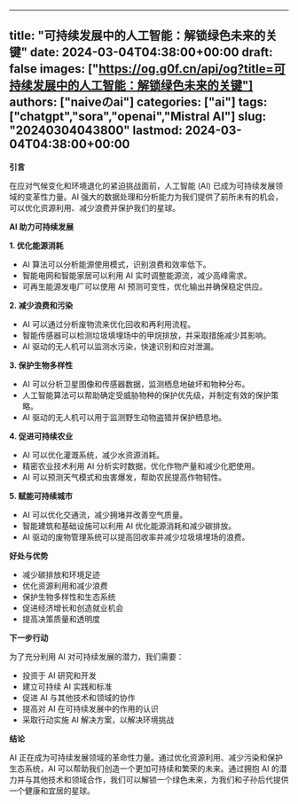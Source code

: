 
---
title: "可持续发展中的人工智能：解锁绿色未来的关键"
date: 2024-03-04T04:38:00+00:00
draft: false
images: ["https://og.g0f.cn/api/og?title=可持续发展中的人工智能：解锁绿色未来的关键"]
authors: ["naiveのai"]
categories: ["ai"]
tags: ["chatgpt","sora","openai","Mistral AI"]
slug: "20240304043800"
lastmod: 2024-03-04T04:38:00+00:00
---
**引言**

在应对气候变化和环境退化的紧迫挑战面前，人工智能 (AI) 已成为可持续发展领域的变革性力量。AI 强大的数据处理和分析能力为我们提供了前所未有的机会，可以优化资源利用、减少浪费并保护我们的星球。

**AI 助力可持续发展**

**1. 优化能源消耗**

* AI 算法可以分析能源使用模式，识别浪费和效率低下。
* 智能电网和智能家居可以利用 AI 实时调整能源流，减少高峰需求。
* 可再生能源发电厂可以使用 AI 预测可变性，优化输出并确保稳定供应。

**2. 减少浪费和污染**

* AI 可以通过分析废物流来优化回收和再利用流程。
* 智能传感器可以检测垃圾填埋场中的甲烷排放，并采取措施减少其影响。
* AI 驱动的无人机可以监测水污染，快速识别和应对泄漏。

**3. 保护生物多样性**

* AI 可以分析卫星图像和传感器数据，监测栖息地破坏和物种分布。
* 人工智能算法可以帮助确定受威胁物种的保护优先级，并制定有效的保护策略。
* AI 驱动的无人机可以用于监测野生动物盗猎并保护栖息地。

**4. 促进可持续农业**

* AI 可以优化灌溉系统，减少水资源消耗。
* 精密农业技术利用 AI 分析实时数据，优化作物产量和减少化肥使用。
* AI 可以预测天气模式和虫害爆发，帮助农民提高作物韧性。

**5. 赋能可持续城市**

* AI 可以优化交通流，减少拥堵并改善空气质量。
* 智能建筑和基础设施可以利用 AI 优化能源消耗和减少碳排放。
* AI 驱动的废物管理系统可以提高回收率并减少垃圾填埋场的浪费。

**好处与优势**

* 减少碳排放和环境足迹
* 优化资源利用和减少浪费
* 保护生物多样性和生态系统
* 促进经济增长和创造就业机会
* 提高决策质量和透明度

**下一步行动**

为了充分利用 AI 对可持续发展的潜力，我们需要：

* 投资于 AI 研究和开发
* 建立可持续 AI 实践和标准
* 促进 AI 与其他技术和领域的协作
* 提高对 AI 在可持续发展中的作用的认识
* 采取行动实施 AI 解决方案，以解决环境挑战

**结论**

AI 正在成为可持续发展领域的革命性力量。通过优化资源利用、减少污染和保护生态系统，AI 可以帮助我们创造一个更加可持续和繁荣的未来。通过拥抱 AI 的潜力并与其他技术和领域合作，我们可以解锁一个绿色未来，为我们和子孙后代提供一个健康和宜居的星球。